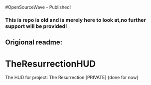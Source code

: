 #OpenSourceWave - Published!
### This is repo is old and is merely here to look at,no further support will be provided!

## Origional readme:
# TheResurrectionHUD
The HUD for project: The Resurrection [PRIVATE] {done for now}
